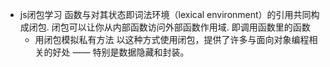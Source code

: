 - js闭包学习
  函数与对其状态即词法环境（lexical environment）的引用共同构成闭包.
  闭包可以让你从内部函数访问外部函数作用域.
  即调用函数里的函数
  - 用闭包模拟私有方法
  以这种方式使用闭包，提供了许多与面向对象编程相关的好处 —— 特别是数据隐藏和封装。